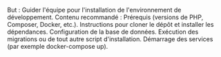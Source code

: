 But : Guider l'équipe pour l'installation de l'environnement de développement.
Contenu recommandé :
Prérequis (versions de PHP, Composer, Docker, etc.).
Instructions pour cloner le dépôt et installer les dépendances.
Configuration de la base de données.
Exécution des migrations ou de tout autre script d'installation.
Démarrage des services (par exemple docker-compose up).